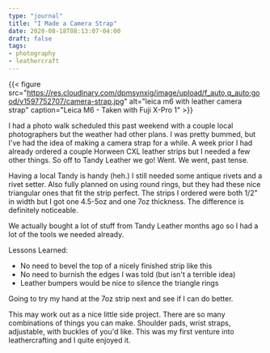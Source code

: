 ```yaml
---
type: "journal"
title: "I Made a Camera Strap"
date: 2020-08-18T08:13:07-04:00
draft: false
tags:
- photography
- leathercraft
---
```


{{< figure src="https://res.cloudinary.com/dpmsynxig/image/upload/f_auto,q_auto:good/v1597752707/camera-strap.jpg" alt="leica m6 with leather camera strap" caption="Leica M6 - Taken with Fuji X-Pro 1" >}}

I had a photo walk scheduled this past weekend with a couple local photographers but the weather had other plans. I was pretty bummed, but I've had the idea of making a camera strap for a while. A week prior I had already ordered a couple Horween CXL leather strips but I needed a few other things. So off to Tandy Leather we go! Went. We went, past tense.

Having a local Tandy is handy (heh.) I still needed some antique rivets and a rivet setter. Also fully planned on using round rings, but they had these nice triangular ones that fit the strip perfect. The strips I ordered were both 1/2" in width but I got one 4.5-5oz and one 7oz thickness. The difference is definitely noticeable.

We actually bought a lot of stuff from Tandy Leather months ago so I had a lot of the tools we needed already.

Lessons Learned:
- No need to bevel the top of a nicely finished strip like this
- No need to burnish the edges I was told (but isn't a terrible idea)
- Leather bumpers would be nice to silence the triangle rings

Going to try my hand at the 7oz strip next and see if I can do better.

This may work out as a nice little side project. There are so many combinations of things you can make. Shoulder pads, wrist straps, adjustable, with buckles of you'd like. This was my first venture into leathercrafting and I quite enjoyed it.
